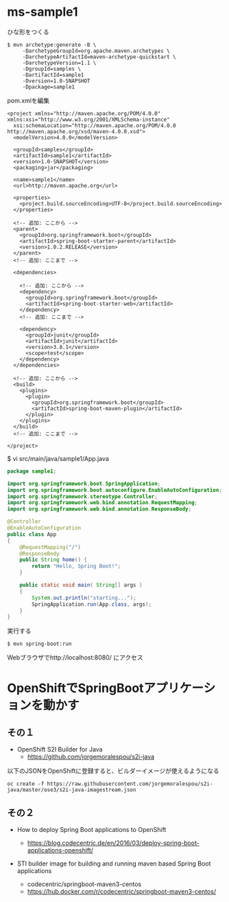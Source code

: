 # ms-sample1

ひな形をつくる
```
$ mvn archetype:generate -B \
     -DarchetypeGroupId=org.apache.maven.archetypes \
     -DarchetypeArtifactId=maven-archetype-quickstart \
     -DarchetypeVersion=1.1 \
     -DgroupId=samples \
     -DartifactId=sample1
     -Dversion=1.0-SNAPSHOT
     -Dpackage=sample1
```

pom.xmlを編集
```
<project xmlns="http://maven.apache.org/POM/4.0.0" xmlns:xsi="http://www.w3.org/2001/XMLSchema-instance"
  xsi:schemaLocation="http://maven.apache.org/POM/4.0.0 http://maven.apache.org/xsd/maven-4.0.0.xsd">
  <modelVersion>4.0.0</modelVersion>

  <groupId>samples</groupId>
  <artifactId>sample1</artifactId>
  <version>1.0-SNAPSHOT</version>
  <packaging>jar</packaging>

  <name>sample1</name>
  <url>http://maven.apache.org</url>

  <properties>
    <project.build.sourceEncoding>UTF-8</project.build.sourceEncoding>
  </properties>

  <!-- 追加: ここから -->
  <parent>
    <groupId>org.springframework.boot</groupId>
    <artifactId>spring-boot-starter-parent</artifactId>
    <version>1.0.2.RELEASE</version>
  </parent>
  <!-- 追加: ここまで -->

  <dependencies>

    <!-- 追加: ここから -->
    <dependency>
      <groupId>org.springframework.boot</groupId>
      <artifactId>spring-boot-starter-web</artifactId>
    </dependency>
    <!-- 追加: ここまで -->

    <dependency>
      <groupId>junit</groupId>
      <artifactId>junit</artifactId>
      <version>3.8.1</version>
      <scope>test</scope>
    </dependency>
  </dependencies>

  <!-- 追加: ここから -->
  <build>
    <plugins>
      <plugin>
        <groupId>org.springframework.boot</groupId>
        <artifactId>spring-boot-maven-plugin</artifactId>
      </plugin>
    </plugins>
  </build>
  <!-- 追加: ここまで -->

</project>
```

$ vi src/main/java/sample1/App.java

```java
package sample1;

import org.springframework.boot.SpringApplication;
import org.springframework.boot.autoconfigure.EnableAutoConfiguration;
import org.springframework.stereotype.Controller;
import org.springframework.web.bind.annotation.RequestMapping;
import org.springframework.web.bind.annotation.ResponseBody;

@Controller
@EnableAutoConfiguration
public class App
{
    @RequestMapping("/")
    @ResponseBody
    public String home() {
        return "Hello, Spring Boot!";
    }

    public static void main( String[] args )
    {
        System.out.println("starting...");
        SpringApplication.run(App.class, args);
    }
}
```

実行する
```
$ mvn spring-boot:run
```

Webブラウザでhttp://localhost:8080/ にアクセス


# OpenShiftでSpringBootアプリケーションを動かす

## その１

* OpenShift S2I Builder for Java
  * https://github.com/jorgemoralespou/s2i-java

以下のJSONをOpenShiftに登録すると、ビルダーイメージが使えるようになる

```
oc create -f https://raw.githubusercontent.com/jorgemoralespou/s2i-java/master/ose3/s2i-java-imagestream.json
```

## その２

* How to deploy Spring Boot applications to OpenShift
  * https://blog.codecentric.de/en/2016/03/deploy-spring-boot-applications-openshift/

* STI builder image for building and running maven based Spring Boot applications
  * codecentric/springboot-maven3-centos
  * https://hub.docker.com/r/codecentric/springboot-maven3-centos/

